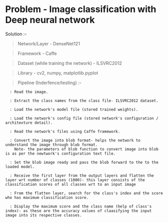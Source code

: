 # Problem - Image classification with Deep neural network

Solution :-

  > Network/Layer - DenseNet121

  > Framework - Caffe

  > Dataset (while training the network) - ILSVRC2012

  > Library - cv2, numpy, matplotlib.pyplot 

  > Pipeline (Inderfence/testing) :-

      : Read the image.

      : Extract the class names from the class file- ILSVRC2012 dataset.

      : Load the network's model file (stored trained weights). 
      
      : Load the network's config file (stored network's configuration / architexture detail).

      : Read the network's files using Caffe framework.

      : Convert the image into blob format- helps the network to understand the image through blob format. 
        Note- the parameters of blob function to convert image into blob is as per the newtwork's configuration text file.
      
      : Set the blob image ready and pass the blob forward to the to the loaded model.

      : Receive the first layer from the output layers and flatten the layer wrt number of classes (1000)- this layer consists of the classification scores of all classes wrt to an input image

      : From the flatten layer, search for the class's index and the score who has maximum classification score.

      : Display the maximum score and the class name (help of class's index)- as these are the accuracy values of claasifying the input image into its respective classes.
